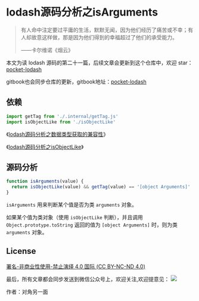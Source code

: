 # lodash源码分析之isArguments

> 有人命中注定要过平庸的生活，默默无闻，因为他们经历了痛苦或不幸；有人却故意这样做，那是因为他们得到的幸福超过了他们的承受能力。
>
> ——卡尔维诺《烟云》

本文为读 lodash 源码的第二十一篇，后续文章会更新到这个仓库中，欢迎 star：[pocket-lodash](https://github.com/yeyuqiudeng/pocket-lodash)

gitbook也会同步仓库的更新，gitbook地址：[pocket-lodash](https://www.gitbook.com/book/yeyuqiudeng/pocket-lodash/details)

## 依赖

```javascript
import getTag from './.internal/getTag.js'
import isObjectLike from './isObjectLike'
```

《[lodash源码分析之数据类型获取的兼容性](https://github.com/yeyuqiudeng/pocket-lodash/issues/20)》

《[lodash源码分析之isObjectLike](https://github.com/yeyuqiudeng/pocket-lodash/issues/21)》

## 源码分析

```javascript
function isArguments(value) {
  return isObjectLike(value) && getTag(value) == '[object Arguments]'
}
```

`isArguments` 用来判断某个值是否为类 `arguments` 对象。

如果某个值为类对象（使用 `isObjectLike` 判断），并且调用 `Object.prototype.toString` 返回的值为 `[object Arguments]` 时，则为类 `arguments` 对象。

## License

[署名-非商业性使用-禁止演绎 4.0 国际 (CC BY-NC-ND 4.0)](http://creativecommons.org/licenses/by-nc-nd/4.0/)

最后，所有文章都会同步发送到微信公众号上，欢迎关注,欢迎提意见：  ![](https://raw.githubusercontent.com/yeyuqiudeng/resource/master/images/qrcode_front-end-article.jpg) 

作者：对角另一面
